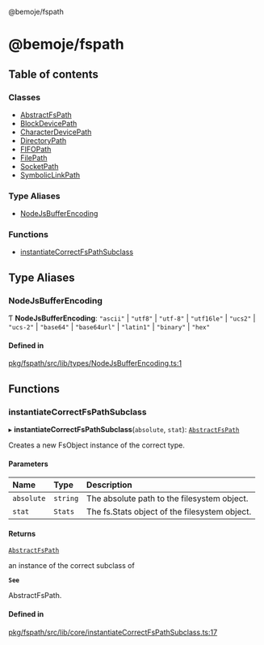 @bemoje/fspath

# @bemoje/fspath

## Table of contents

### Classes

- [AbstractFsPath](https://github.com/bemoje/tsmono/blob/main/docs/md/fspath/classes/AbstractFsPath.md)
- [BlockDevicePath](https://github.com/bemoje/tsmono/blob/main/docs/md/fspath/classes/BlockDevicePath.md)
- [CharacterDevicePath](https://github.com/bemoje/tsmono/blob/main/docs/md/fspath/classes/CharacterDevicePath.md)
- [DirectoryPath](https://github.com/bemoje/tsmono/blob/main/docs/md/fspath/classes/DirectoryPath.md)
- [FIFOPath](https://github.com/bemoje/tsmono/blob/main/docs/md/fspath/classes/FIFOPath.md)
- [FilePath](https://github.com/bemoje/tsmono/blob/main/docs/md/fspath/classes/FilePath.md)
- [SocketPath](https://github.com/bemoje/tsmono/blob/main/docs/md/fspath/classes/SocketPath.md)
- [SymbolicLinkPath](https://github.com/bemoje/tsmono/blob/main/docs/md/fspath/classes/SymbolicLinkPath.md)

### Type Aliases

- [NodeJsBufferEncoding](https://github.com/bemoje/tsmono/blob/main/docs/md/fspath/index.md#nodejsbufferencoding)

### Functions

- [instantiateCorrectFsPathSubclass](https://github.com/bemoje/tsmono/blob/main/docs/md/fspath/index.md#instantiatecorrectfspathsubclass)

## Type Aliases

### NodeJsBufferEncoding

Ƭ **NodeJsBufferEncoding**: ``"ascii"`` \| ``"utf8"`` \| ``"utf-8"`` \| ``"utf16le"`` \| ``"ucs2"`` \| ``"ucs-2"`` \| ``"base64"`` \| ``"base64url"`` \| ``"latin1"`` \| ``"binary"`` \| ``"hex"``

#### Defined in

[pkg/fspath/src/lib/types/NodeJsBufferEncoding.ts:1](https://github.com/bemoje/tsmono/blob/87185a0/pkg/fspath/src/lib/types/NodeJsBufferEncoding.ts#L1)

## Functions

### instantiateCorrectFsPathSubclass

▸ **instantiateCorrectFsPathSubclass**(`absolute`, `stat`): [`AbstractFsPath`](https://github.com/bemoje/tsmono/blob/main/docs/md/fspath/classes/AbstractFsPath.md)

Creates a new FsObject instance of the correct type.

#### Parameters

| Name | Type | Description |
| :------ | :------ | :------ |
| `absolute` | `string` | The absolute path to the filesystem object. |
| `stat` | `Stats` | The fs.Stats object of the filesystem object. |

#### Returns

[`AbstractFsPath`](https://github.com/bemoje/tsmono/blob/main/docs/md/fspath/classes/AbstractFsPath.md)

an instance of the correct subclass of

**`See`**

AbstractFsPath.

#### Defined in

[pkg/fspath/src/lib/core/instantiateCorrectFsPathSubclass.ts:17](https://github.com/bemoje/tsmono/blob/87185a0/pkg/fspath/src/lib/core/instantiateCorrectFsPathSubclass.ts#L17)
